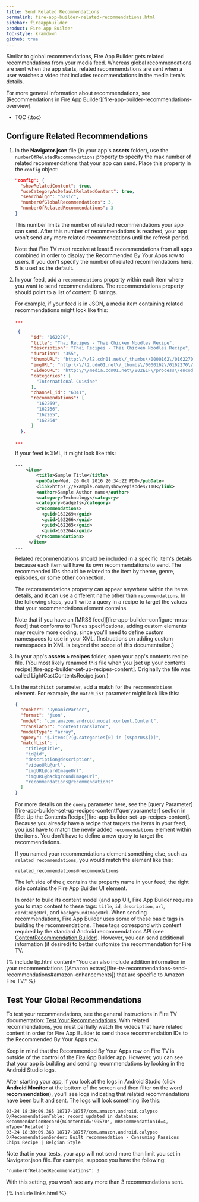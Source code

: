 ```yaml
---
title: Send Related Recommendations
permalink: fire-app-builder-related-recommendations.html
sidebar: fireappbuilder
product: Fire App Builder
toc-style: kramdown
github: true
---
```


Similar to global recommendations, Fire App Builder gets related recommendations from your media feed. Whereas global recommendations are sent when the app starts, related recommendations are sent when a user watches a video that includes recommendations in the media item's details.

For more general information about recommendations, see [Recommendations in Fire App Builder][fire-app-builder-recommendations-overview].

* TOC
{:toc}

## Configure Related Recommendations

1.  In the **Navigator.json** file (in your app's **assets** folder), use the `numberOfRelatedRecommendations` property to specify the max number of related recommendations that your app can send. Place this property in the `config` object:

    ```json
    "config": {
      "showRelatedContent": true,
      "useCategoryAsDefaultRelatedContent": true,
      "searchAlgo": "basic",
      "numberOfGlobalRecommendations": 3,
      "numberOfRelatedRecommendations": 3
    }
    ```

    This number limits the number of related recommendations your app can send. After this number of recommendations is reached, your app won't send any more related recommendations until the refresh period.

    Note that Fire TV must receive at least 5 recommendations from all apps combined in order to display the Recommended By Your Apps row to users. If you don't specify the number of related recommendations here, 5 is used as the default.

2.  In your feed, add a `recommendations` property within each item where you want to send recommendations. The recommendations property should point to a list of content ID strings.

    For example, if your feed is in JSON, a media item containing related recommendations might look like this:

    ```json
    ...

     {
          "id": "162270",
          "title": "Thai Recipes - Thai Chicken Noodles Recipe",
          "description": "Thai Recipes - Thai Chicken Noodles Recipe",
          "duration": "355",
          "thumbURL": "http:\/\/l2.cdn01.net\/_thumbs\/0000162\/0162270\/0162270__015f.jpg",
          "imgURL": "http:\/\/l2.cdn01.net\/_thumbs\/0000162\/0162270\/0162270__015f.jpg",
          "videoURL": "http:\/\/media.cdn01.net\/802E1F\/process\/encoded\/video_1880k\/0000162\/0162270\/D8HFLX0AC.mp4?source=firetv&channel_id=6341",
          "categories": [
            "International Cuisine"
          ],
          "channel_id": "6341",
          "recommendations": [
            "162269",
            "162266",
            "162265",
            "162264"
          ]
      },

    ...
    ```

    If your feed is XML, it might look like this:

    ```xml
    ...
        <item>
            <title>Sample Title</title>
            <pubDate>Wed, 26 Oct 2016 20:34:22 PDT</pubDate>
            <link>https://example.com/myshow/episodes/110</link>
            <author>Sample Author name</author>
            <category>Technology</category>
            <category>Gadgets</category>
            <recommendations>
              <guid>162269</guid>
              <guid>162266</guid>
              <guid>162265</guid>
              <guid>162264</guid>
            </recommendations>
         </item>
    ...
    ```

    Related recommendations should be included in a specific item's details because each item will have its own recommendations to send. The recommended IDs should be related to the item by theme, genre, episodes, or some other connection.

    The recommendations property can appear anywhere within the items details, and it can use a different name other than `recommendations`. In the following steps, you'll write a query in a recipe to target the values that your recommendations element contains.

    Note that if you have an [MRSS feed][fire-app-builder-configure-mrss-feed] that conforms to iTunes specifications, adding custom elements may require more coding, since you'll need to define custom namespaces to use in your XML. (Instructions on adding custom namespaces in XML is beyond the scope of this documentation.)

3.  In your app's **assets > recipes** folder, open your app's contents recipe file. (You most likely renamed this file when you [set up your contents recipe][fire-app-builder-set-up-recipes-content]. Originally the file was called LightCastContentsRecipe.json.)
4.  In the `matchList` parameter, add a match for the `recommendations` element. For example, the `matchList` parameter might look like this:

    ```json
    {
      "cooker": "DynamicParser",
      "format": "json",
      "model": "com.amazon.android.model.content.Content",
      "translator": "ContentTranslator",
      "modelType": "array",
      "query": "$.items[?(@.categories[0] in [$$par0$$])]",
      "matchList": [
        "title@title",
        "id@id",
        "description@description",
        "videoURL@url",
        "imgURL@cardImageUrl",
        "imgURL@backgroundImageUrl",
        "recommendations@recommendations"
      ]
    }
    ```

    For more details on the `query` parameter here, see the [query Parameter][fire-app-builder-set-up-recipes-content#queryparameter] section in [Set Up the Contents Recipe][fire-app-builder-set-up-recipes-content]. Because you already have a recipe that targets the items in your feed, you just have to match the newly added `recommendations` element within the items. You don't have to define a new query to target the recommendations.

    If you named your recommendations element something else, such as `related_recommendations`, you would match the element like this:

    ```
    related_recommendations@recommendations
    ```

    The left side of the `@` contains the property name in your feed; the right side contains the Fire App Builder UI element.

    In order to build its content model (and app UI), Fire App Builder requires you to map content to these tags: `title`, `id`, `description`, `url`, `cardImageUrl`, and `backgroundImageUrl`. When sending recommendations, Fire App Builder uses some of these basic tags in building the recommendations. These tags correspond with content required by the standard Android recommendations API (see [ContentRecommendation.Builder](https://developer.android.com/reference/android/support/app/recommendation/ContentRecommendation.Builder.html)). However, you can send additional information (if desired) to better customize the recommendation for Fire TV.


{% include tip.html content="You can also include addition information in your recommendations ([Amazon extras][fire-tv-recommendations-send-recommendations#amazon-enhancements]) that are specific to Amazon Fire TV." %}

## Test Your Global Recommendations

To test your recommendations, see the general instructions in Fire TV documentation: [Test Your Recommendations](fire-tv-recommendations-testing). With related recommendations, you must partially watch the videos that have related content in order for Fire App Builder to send those recommendation IDs to the Recommended By Your Apps row.

Keep in mind that the Recommended By Your Apps row on Fire TV is outside of the control of the Fire App Builder app. However, you can see that your app is building and sending recommendations by looking in the Android Studio logs.

After starting your app, if you look at the logs in Android Studio (click **Android Monitor** at the bottom of the screen and then filter on the word **recommendation**), you'll see logs indicating that related recommendations have been built and sent. The logs will look something like this:

```
03-24 18:39:09.365 18717-18757/com.amazon.android.calypso D/RecommendationTable: record updated in database: RecommendationRecord{mContentId='99570', mRecommendationId=4, mType='Related'}
03-24 18:39:09.368 18717-18757/com.amazon.android.calypso D/RecommendationSender: Built recommendation - Consuming Passions Chips Recipe | Belgian Style
```

Note that in your tests, your app will not send more than limit you set in Navigator.json file. For example, suppose you have the following:

```
"numberOfRelatedRecommendations": 3
```

With this setting, you won't see any more than 3 recommendations sent.

{% include links.html %}
